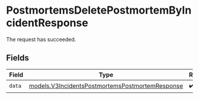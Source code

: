 # PostmortemsDeletePostmortemByIncidentResponse

The request has succeeded.


## Fields

| Field                                                                                                    | Type                                                                                                     | Required                                                                                                 | Description                                                                                              |
| -------------------------------------------------------------------------------------------------------- | -------------------------------------------------------------------------------------------------------- | -------------------------------------------------------------------------------------------------------- | -------------------------------------------------------------------------------------------------------- |
| `data`                                                                                                   | [models.V3IncidentsPostmortemsPostmortemResponse](../models/v3incidentspostmortemspostmortemresponse.md) | :heavy_check_mark:                                                                                       | N/A                                                                                                      |